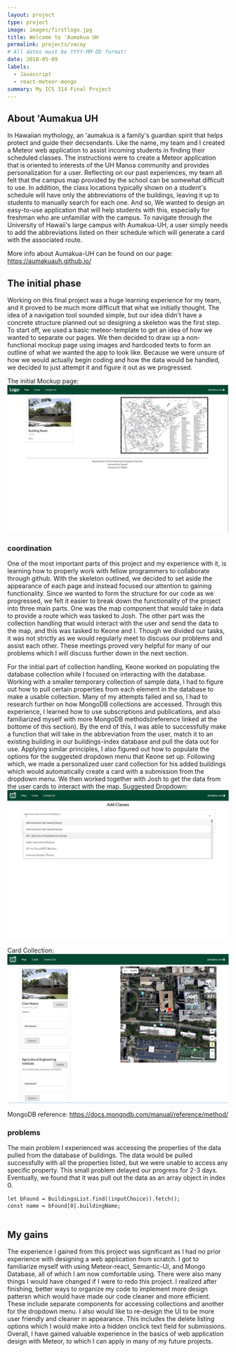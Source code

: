 ```yaml
---
layout: project
type: project
image: images/firstlogo.jpg
title: Welcome to 'Aumakua UH
permalink: projects/vacay
# All dates must be YYYY-MM-DD format!
date: 2018-05-09
labels:
  - Javascript
  - react-meteor-mongo
summary: My ICS 314 Final Project
---
```


## About 'Aumakua UH
In Hawaiian mythology, an 'aumakua is a family's guardian spirit that helps protect and guide their decsendants. Like the name, my team and I created a Meteor web application to assist incoming students in finding their scheduled classes. The instructions were to create a Meteor application that is oriented to interests of the UH Manoa community and provides personalization for a user. Reflecting on our past experiences, my team all felt that the campus map provided by the school can be somewhat difficult to use. In addition, the class locations typically shown on a student's schedule will have only the abbreviations of the buildings, leaving it up to students to manually search for each one. And so, We wanted to design an easy-to-use application that will help students with this, especially for freshman who are unfamiliar with the campus. To navigate through the University of Hawaii's large campus with Aumakua-UH, a user simply needs to add the abbreviations listed on their schedule which will generate a card with the associated route. 

More info about Aumakua-UH can be found on our page: https://aumakuauh.github.io/

## The initial phase
Working on this final project was a huge learning experience for my team, and it proved to be much more difficult that what we initially thought. The idea of a navigation tool sounded simple, but our idea didn't have a concrete structure planned out so designing a skeleton was the first step. To start off, we used a basic meteor-template to get an idea of how we wanted to separate our pages. We then decided to draw up a non-functional mockup page using images and hardcoded texts to form an outline of what we wanted the app to look like. Because we were unsure of how we would actually begin coding and how the data would be handled, we decided to just attempt it and figure it out as we progressed. 

The initial Mockup page:
<img class="ui medium left floated image" src="../images/mappage_initial.jpg">

### coordination
One of the most important parts of this project and my experience with it, is learning how to properly work with fellow programmers to collaborate through github. With the skeleton outlined, we decided to set aside the appearance of each page and instead focused our attention to gaining functionality. Since we wanted to form the structure for our code as we progressed, we felt it easier to break down the functionality of the project into three main parts. One was the map component that would take in data to provide a route which was tasked to Josh. The other part was the collection handling that would interact with the user and send the data to the map, and this was tasked to Keone and I. Though we divided our tasks, it was not strictly as we would regularly meet to discuss our problems and assist each other. These meetings proved very helpful for many of our problems which I will discuss further down in the next section.

For the initial part of collection handling, Keone worked on populating the database collection while I focused on interacting with the database. Working with a smaller temporary collection of sample data, I had to figure out how to pull certain properties from each element in the database to make a usable collection. Many of my attempts failed and so, I had to research further on how MongoDB collections are accessed. Through this experience, I learned how to use subscriptions and publications, and also familiarized myself with more MongoDB methods(reference linked at the bottome of this section). By the end of this, I was able to successfully make a function that will take in the abbreviation from the user, match it to an existing building in our buildings-index database and pull the data out for use. Applying similar principles, I also figured out how to populate the options for the suggested dropdown menu that Keone set up. Following which, we made a personalized user card collection for his added buildings which would automatically create a card with a submission from the dropdown menu. We then worked together with Josh to get the data from the user cards to interact with the map. 
Suggested Dropdown:
<img class="ui medium left floated image" src="../images/Add5_1.jpg">

Card Collection:
<img class="ui medium left floated image" src="../images/map5_1.jpg">

MongoDB reference: https://docs.mongodb.com/manual/reference/method/

### problems
The main problem I experienced was accessing the properties of the data pulled from the database of buildings. The data would be pulled successfully with all the properties listed, but we were unable to access any specific property. This small problem delayed our progress for 2-3 days. Eventually, we found that it was pull out the data as an array object in index 0. 
```
let bFound = BuildingsList.find((inputChoice)).fetch();
const name = bFound[0].buildingName;
    
```

## My gains
The experience I gained from this project was significant as I had no prior experience with designing a web application from scratch. I got to familiarize myself with using Meteor-react, Semantic-UI, and Mongo Database, all of which I am now comfortable using. There were also many things I would have changed if I were to redo this project. I realized after finishing, better ways to organize my code to implement more design pattersn which would have made our code cleaner and more efficient. These include separate components for accessing collections and another for the dropdown menu. I also would like to re-design the UI to be more user friendly and cleaner in appearance. This includes the delete listing options which I would make into a hidden onclick text field for submissions. Overall, I have gained valuable experience in the basics of web application design with Meteor, to which I can apply in many of my future projects.
